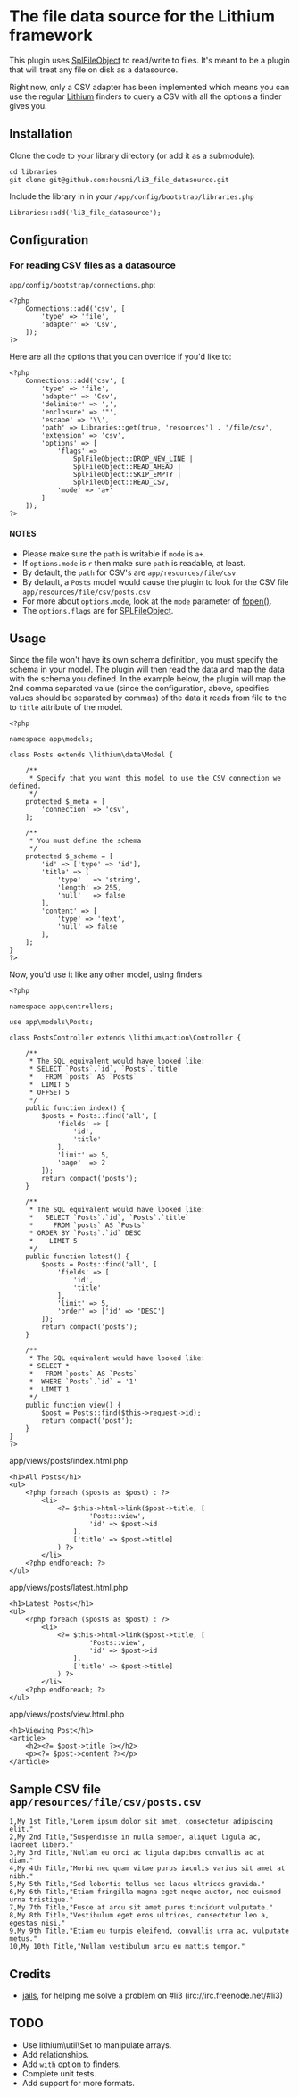 # The file data source for the Lithium framework

This plugin uses [SplFileObject](http://php.net/manual/en/class.splfileobject.php) to read/write to files.
It's meant to be a plugin that will treat any file on disk as a datasource.

Right now, only a CSV adapter has been implemented which means you can use the regular [Lithium](https://github.com/UnionOfRAD/lithium) finders to query a CSV with all the options a finder gives you.


## Installation

Clone the code to your library directory (or add it as a submodule):

	cd libraries
	git clone git@github.com:housni/li3_file_datasource.git

Include the library in in your `/app/config/bootstrap/libraries.php`

	Libraries::add('li3_file_datasource');

## Configuration

### For reading CSV files as a datasource
`app/config/bootstrap/connections.php`:

	<?php
		Connections::add('csv', [
			'type' => 'file',
			'adapter' => 'Csv',
		]);
	?>

Here are all the options that you can override if you'd like to:

	<?php
		Connections::add('csv', [
			'type' => 'file',
			'adapter' => 'Csv',
			'delimiter' => ',',
			'enclosure' => '"',
			'escape' => '\\',
			'path' => Libraries::get(true, 'resources') . '/file/csv',
			'extension' => 'csv',
			'options' => [
				'flags' => 
					SplFileObject::DROP_NEW_LINE |
					SplFileObject::READ_AHEAD |
					SplFileObject::SKIP_EMPTY |
					SplFileObject::READ_CSV,
				'mode' => 'a+'
			]
		]);
	?>

#### NOTES
* Please make sure the `path` is writable if `mode` is `a+`.
* If `options.mode` is `r` then make sure `path` is readable, at least.
* By default, the `path` for CSV's are `app/resources/file/csv`
* By default, a `Posts` model would cause the plugin to look for the CSV file `app/resources/file/csv/posts.csv`
* For more about `options.mode`, look at the `mode` parameter of [fopen()](http://www.php.net/manual/en/function.fopen.php#function.fopen).
* The `options.flags` are for [SPLFileObject](http://www.php.net/manual/en/class.splfileobject.php#splfileobject.constants).


## Usage
Since the file won't have its own schema definition, you must specify the schema in your model.
The plugin will then read the data and map the data with the schema you defined.
In the example below, the plugin will map the 2nd comma separated value (since the configuration, above, specifies values should be separated by commas) of the data it reads from file to the to `title` attribute of the model.

	<?php

	namespace app\models;

	class Posts extends \lithium\data\Model {

		/**
		 * Specify that you want this model to use the CSV connection we defined.
		 */
		protected $_meta = [ 
			'connection' => 'csv',
		];

		/**
		 * You must define the schema
		 */
		protected $_schema = [ 
			'id' => ['type' => 'id'],
			'title' => [
				'type'   => 'string',
				'length' => 255, 
				'null'   => false
			],
			'content' => [
				'type' => 'text',
				'null' => false
			],
		];
	}
	?>

Now, you'd use it like any other model, using finders.

	<?php

	namespace app\controllers;

	use app\models\Posts;

	class PostsController extends \lithium\action\Controller {

		/**
		 * The SQL equivalent would have looked like:
		 * SELECT `Posts`.`id`, `Posts`.`title`
		 *   FROM `posts` AS `Posts`
		 *  LIMIT 5
		 * OFFSET 5
		 */
		public function index() {
			$posts = Posts::find('all', [
				'fields' => [
					'id',
					'title'
				],
				'limit' => 5,
				'page'  => 2
			]);
			return compact('posts');
		}

		/**
		 * The SQL equivalent would have looked like:
		 *   SELECT `Posts`.`id`, `Posts`.`title`
		 *     FROM `posts` AS `Posts`
		 * ORDER BY `Posts`.`id` DESC
		 *    LIMIT 5
		 */
		public function latest() {
			$posts = Posts::find('all', [
				'fields' => [
					'id',
					'title'
				],
				'limit' => 5,
				'order' => ['id' => 'DESC']
			]);
			return compact('posts');
		}

		/**
		 * The SQL equivalent would have looked like:
		 * SELECT *
		 *   FROM `posts` AS `Posts`
		 *  WHERE `Posts`.`id` = '1'
		 *  LIMIT 1
		 */
		public function view() {
			$post = Posts::find($this->request->id);
			return compact('post');
		}
	}
	?>


app/views/posts/index.html.php

	<h1>All Posts</h1>
	<ul>
		<?php foreach ($posts as $post) : ?>
			<li>
				<?= $this->html->link($post->title, [
						'Posts::view',
						'id' => $post->id
					],
					['title' => $post->title]
				) ?>
			</li>
		<?php endforeach; ?>
	</ul>


app/views/posts/latest.html.php

	<h1>Latest Posts</h1>
	<ul>
		<?php foreach ($posts as $post) : ?>
			<li>
				<?= $this->html->link($post->title, [
						'Posts::view',
						'id' => $post->id
					],
					['title' => $post->title]
				) ?>
			</li>
		<?php endforeach; ?>
	</ul>


app/views/posts/view.html.php

	<h1>Viewing Post</h1>
	<article>
		<h2><?= $post->title ?></h2>
		<p><?= $post->content ?></p>
	</article>


## Sample CSV file `app/resources/file/csv/posts.csv`

	1,My 1st Title,"Lorem ipsum dolor sit amet, consectetur adipiscing elit."
	2,My 2nd Title,"Suspendisse in nulla semper, aliquet ligula ac, laoreet libero."
	3,My 3rd Title,"Nullam eu orci ac ligula dapibus convallis ac at diam."
	4,My 4th Title,"Morbi nec quam vitae purus iaculis varius sit amet at nibh."
	5,My 5th Title,"Sed lobortis tellus nec lacus ultrices gravida."
	6,My 6th Title,"Etiam fringilla magna eget neque auctor, nec euismod urna tristique."
	7,My 7th Title,"Fusce at arcu sit amet purus tincidunt vulputate."
	8,My 8th Title,"Vestibulum eget eros ultrices, consectetur leo a, egestas nisi."
	9,My 9th Title,"Etiam eu turpis eleifend, convallis urna ac, vulputate metus."
	10,My 10th Title,"Nullam vestibulum arcu eu mattis tempor."



## Credits
* [jails](https://github.com/jails), for helping me solve a problem on #li3 (irc://irc.freenode.net/#li3)



## TODO
* Use lithium\util\Set to manipulate arrays.
* Add relationships.
* Add `with` option to finders.
* Complete unit tests.
* Add support for more formats.
